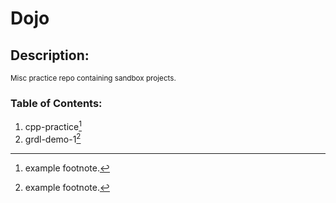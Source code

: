 # Dojo
## Description:
<sub>
  Misc practice repo containing sandbox projects.
</sub>

### Table of Contents:
1. cpp-practice[^1]
2. grdl-demo-1[^2]





[^1]: example footnote.
[^2]: example footnote.
